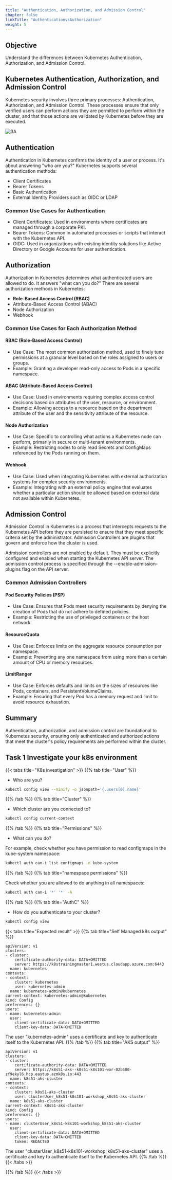 ```yaml
---
title: "Authentication, Authorization, and Admission Control"
chapter: false
linkTitle: "AuthenticationvsAuthorization"
weight: 5
---
```


## Objective

Understand the differences between Kubernetes Authentication, Authorization, and Admission Control.

## Kubernetes Authentication, Authorization, and Admission Control

Kubernetes security involves three primary processes: Authentication, Authorization, and Admission Control. These processes ensure that only verified users can perform actions they are permitted to perform within the cluster, and that those actions are validated by Kubernetes before they are executed.

![3A](https://kubernetes.io/images/docs/admin/access-control-overview.svg "3A image")
## Authentication

Authentication in Kubernetes confirms the identity of a user or process. It's about answering "who are you?" Kubernetes supports several authentication methods:
- Client Certificates
- Bearer Tokens
- Basic Authentication
- External Identity Providers such as OIDC or LDAP

### Common Use Cases for Authentication
- Client Certificates: Used in environments where certificates are managed through a corporate PKI.
- Bearer Tokens: Common in automated processes or scripts that interact with the Kubernetes API.
- OIDC: Used in organizations with existing identity solutions like Active Directory or Google Accounts for user authentication.

## Authorization

Authorization in Kubernetes determines what authenticated users are allowed to do. It answers "what can you do?" There are several authorization methods in Kubernetes:
- **Role-Based Access Control (RBAC)**
- Attribute-Based Access Control (ABAC)
- Node Authorization
- Webhook

### Common Use Cases for Each Authorization Method

#### RBAC (Role-Based Access Control)
- Use Case: The most common authorization method, used to finely tune permissions at a granular level based on the roles assigned to users or groups.
- Example: Granting a developer read-only access to Pods in a specific namespace.

#### ABAC (Attribute-Based Access Control)
- Use Case: Used in environments requiring complex access control decisions based on attributes of the user, resource, or environment.
- Example: Allowing access to a resource based on the department attribute of the user and the sensitivity attribute of the resource.

#### Node Authorization
- Use Case: Specific to controlling what actions a Kubernetes node can perform, primarily in secure or multi-tenant environments.
- Example: Restricting nodes to only read Secrets and ConfigMaps referenced by the Pods running on them.

#### Webhook
- Use Case: Used when integrating Kubernetes with external authorization systems for complex security environments.
- Example: Integrating with an external policy engine that evaluates whether a particular action should be allowed based on external data not available within Kubernetes.

## Admission Control

Admission Control in Kubernetes is a process that intercepts requests to the Kubernetes API before they are persisted to ensure that they meet specific criteria set by the administrator. Admission Controllers are plugins that govern and enforce how the cluster is used.

Admission controllers are not enabled by default. They must be explicitly configured and enabled when starting the Kubernetes API server. The admission control process is specified through the --enable-admission-plugins flag on the API server. 

### Common Admission Controllers

#### Pod Security Policies (PSP)
- Use Case: Ensures that Pods meet security requirements by denying the creation of Pods that do not adhere to defined policies.
- Example: Restricting the use of privileged containers or the host network.

#### ResourceQuota
- Use Case: Enforces limits on the aggregate resource consumption per namespace.
- Example: Preventing any one namespace from using more than a certain amount of CPU or memory resources.

#### LimitRanger
- Use Case: Enforces defaults and limits on the sizes of resources like Pods, containers, and PersistentVolumeClaims.
- Example: Ensuring that every Pod has a memory request and limit to avoid resource exhaustion.

## Summary

Authentication, authorization, and admission control are foundational to Kubernetes security, ensuring only authenticated and authorized actions that meet the cluster's policy requirements are performed within the cluster.

## Task 1 Investigate your k8s environment
{{< tabs title="K8s investigation" >}}
{{% tab title="User" %}}
- Who are you?
```bash
kubectl config view --minify -o jsonpath='{.users[0].name}'
```
{{% /tab %}}
{{% tab title="Cluster" %}}

- Which cluster are you connected to?
```bash
kubectl config current-context
```
{{% /tab %}}
{{% tab title="Permissions" %}}

- What can you do?

For example, check whether you have permission to read configmaps in the kube-system namespace:
```bash
kubectl auth can-i list configmaps -n kube-system
```
{{% /tab %}}
{{% tab title="namespace permissions" %}}

Check whether you are allowed to do anything in all namespaces:
```bash
kubectl auth can-i '*' '*' -A
```
{{% /tab %}}
{{% tab title="AuthC" %}}

- How do you authenticate to your cluster?
```bash
kubectl config view
```

{{< tabs title="Expected result" >}}
{{% tab title="Self Managed k8s output" %}} 
```
apiVersion: v1
clusters:
- cluster:
    certificate-authority-data: DATA+OMITTED
    server: https://k8strainingmaster1.westus.cloudapp.azure.com:6443
  name: kubernetes
contexts:
- context:
    cluster: kubernetes
    user: kubernetes-admin
  name: kubernetes-admin@kubernetes
current-context: kubernetes-admin@kubernetes
kind: Config
preferences: {}
users:
- name: kubernetes-admin
  user:
    client-certificate-data: DATA+OMITTED
    client-key-data: DATA+OMITTED
```
The user "kubernetes-admin" uses a certificate and key to authenticate itself to the Kubernetes API.
{{% /tab %}}
{{% tab title="AKS output" %}}
```
apiVersion: v1
clusters:
- cluster:
    certificate-authority-data: DATA+OMITTED
    server: https://k8s51-aks--k8s51-k8s101-wor-02b500-zf9ekyl6.hcp.eastus.azmk8s.io:443
  name: k8s51-aks-cluster
contexts:
- context:
    cluster: k8s51-aks-cluster
    user: clusterUser_k8s51-k8s101-workshop_k8s51-aks-cluster
  name: k8s51-aks-cluster
current-context: k8s51-aks-cluster
kind: Config
preferences: {}
users:
- name: clusterUser_k8s51-k8s101-workshop_k8s51-aks-cluster
  user:
    client-certificate-data: DATA+OMITTED
    client-key-data: DATA+OMITTED
    token: REDACTED
```
The user "clusterUser_k8s51-k8s101-workshop_k8s51-aks-cluster" uses a certificate and key to authenticate itself to the Kubernetes API.
{{% /tab %}}
{{< /tabs >}}

{{% /tab %}}
{{< /tabs >}}